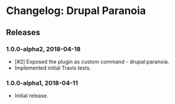 # Changelog: Drupal Paranoia

## Releases

### 1.0.0-alpha2, 2018-04-18
- [#2] Exposed the plugin as custom command - drupal:paranoia.
- Implemented initial Travis tests.

### 1.0.0-alpha1, 2018-04-11
- Initial release.

